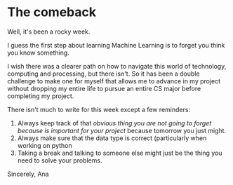 # The comeback  
Well, it's been a rocky week. 

I guess the first step about learning Machine Learning is to forget you think you know something. 

I wish there was a clearer path on how to navigate this world of technology, computing and processing, but there isn't. So it has
been a double challenge to make one for myself that allows me to advance in my project without dropping my entire life
to pursue an entire CS major before completing my project. 

There isn't much to write for this week except a few reminders:

1. Always keep track of that *obvious thing you are not going to forget because is important for your project* because tomorrow you just might. 
2. Always make sure that the data type is correct (particularly when working on python
3. Taking a break and talking to someone else might just be the thing you need to solve your problems.

Sincerely, 
Ana 

